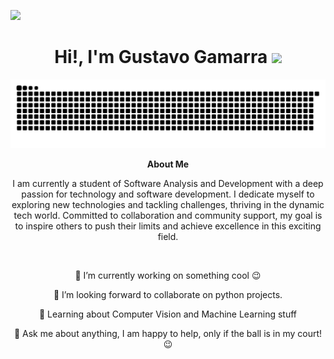 ![](https://komarev.com/ghpvc/?username=alamin-babu&style=flat&color=blue)


<h1 align="center">Hi!,  I'm Gustavo Gamarra <img src= "https://media.giphy.com/media/hvRJCLFzcasrR4ia7z/giphy.gif" width="35"></h1>
</p>
<p align = "center">
	<img src = "https://github.com/7oSkaaa/7oSkaaa/blob/output/github-contribution-grid-snake.svg?" alt = "Snake Game"/>
</p>

<div align="center">

<div align="center" style="border: px solid #000000;>

##  <b>About Me</b>
I am currently a student of Software Analysis and Development with a deep passion for technology and software development. I dedicate myself to exploring new technologies and tackling challenges, thriving in the dynamic tech world. Committed to collaboration and community support, my goal is to inspire others to push their limits and achieve excellence in this exciting field.

<br>

🔭 I’m currently working on something cool 😉

👯 I’m looking forward to collaborate on python projects.

🌱 Learning about Computer Vision and Machine Learning stuff

💬 Ask me about anything, I am happy to help, only if the ball is in my court!😉

<br>

